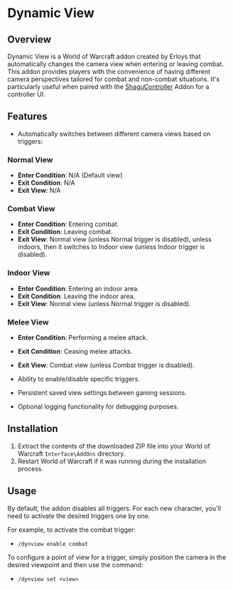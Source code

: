 # Dynamic View

## Overview
Dynamic View is a World of Warcraft addon created by Erloys that automatically changes the camera view when entering or leaving combat. This addon provides players with the convenience of having different camera perspectives tailored for combat and non-combat situations. It's particularly useful when paired with the [ShaguController](https://shagu.org/ShaguController) Addon for a controller UI.

## Features
- Automatically switches between different camera views based on triggers:

### Normal View
- **Enter Condition**: N/A (Default view)
- **Exit Condition**: N/A
- **Exit View**: N/A

### Combat View
- **Enter Condition**: Entering combat.
- **Exit Condition**: Leaving combat.
- **Exit View**: Normal view (unless Normal trigger is disabled), unless indoors, then it switches to Indoor view (unless Indoor trigger is disabled).

### Indoor View
- **Enter Condition**: Entering an indoor area.
- **Exit Condition**: Leaving the indoor area.
- **Exit View**: Normal view (unless Normal trigger is disabled).

### Melee View
- **Enter Condition**: Performing a melee attack.
- **Exit Condition**: Ceasing melee attacks.
- **Exit View**: Combat view (unless Combat trigger is disabled).

- Ability to enable/disable specific triggers.
- Persistent saved view settings between gaming sessions.
- Optional logging functionality for debugging purposes.

## Installation
1. Extract the contents of the downloaded ZIP file into your World of Warcraft `Interface\AddOns` directory.
2. Restart World of Warcraft if it was running during the installation process.

## Usage
By default, the addon disables all triggers. For each new character, you'll need to activate the desired triggers one by one.

For example, to activate the combat trigger:
- `/dynview enable combat`

To configure a point of view for a trigger, simply position the camera in the desired viewpoint and then use the command:
- `/dynview set <view>`


